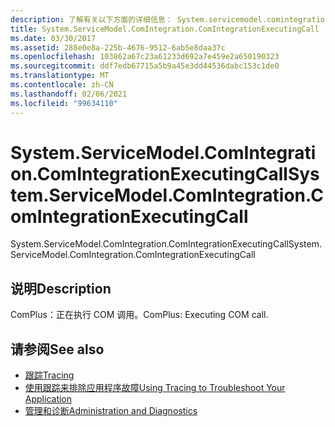 ```yaml
---
description: 了解有关以下方面的详细信息： System.servicemodel.comintegration。 ComIntegrationExecutingCall
title: System.ServiceModel.ComIntegration.ComIntegrationExecutingCall
ms.date: 03/30/2017
ms.assetid: 288e0e8a-225b-4676-9512-6ab5e8daa37c
ms.openlocfilehash: 103862a67c23a61233d692a7e459e2a650190323
ms.sourcegitcommit: ddf7edb67715a5b9a45e3dd44536dabc153c1de0
ms.translationtype: MT
ms.contentlocale: zh-CN
ms.lasthandoff: 02/06/2021
ms.locfileid: "99634110"
---
```

# <a name="systemservicemodelcomintegrationcomintegrationexecutingcall"></a><span data-ttu-id="2f170-103">System.ServiceModel.ComIntegration.ComIntegrationExecutingCall</span><span class="sxs-lookup"><span data-stu-id="2f170-103">System.ServiceModel.ComIntegration.ComIntegrationExecutingCall</span></span>

<span data-ttu-id="2f170-104">System.ServiceModel.ComIntegration.ComIntegrationExecutingCall</span><span class="sxs-lookup"><span data-stu-id="2f170-104">System.ServiceModel.ComIntegration.ComIntegrationExecutingCall</span></span>  
  
## <a name="description"></a><span data-ttu-id="2f170-105">说明</span><span class="sxs-lookup"><span data-stu-id="2f170-105">Description</span></span>  

 <span data-ttu-id="2f170-106">ComPlus：正在执行 COM 调用。</span><span class="sxs-lookup"><span data-stu-id="2f170-106">ComPlus: Executing COM call.</span></span>  
  
## <a name="see-also"></a><span data-ttu-id="2f170-107">请参阅</span><span class="sxs-lookup"><span data-stu-id="2f170-107">See also</span></span>

- [<span data-ttu-id="2f170-108">跟踪</span><span class="sxs-lookup"><span data-stu-id="2f170-108">Tracing</span></span>](index.md)
- [<span data-ttu-id="2f170-109">使用跟踪来排除应用程序故障</span><span class="sxs-lookup"><span data-stu-id="2f170-109">Using Tracing to Troubleshoot Your Application</span></span>](using-tracing-to-troubleshoot-your-application.md)
- [<span data-ttu-id="2f170-110">管理和诊断</span><span class="sxs-lookup"><span data-stu-id="2f170-110">Administration and Diagnostics</span></span>](../index.md)
